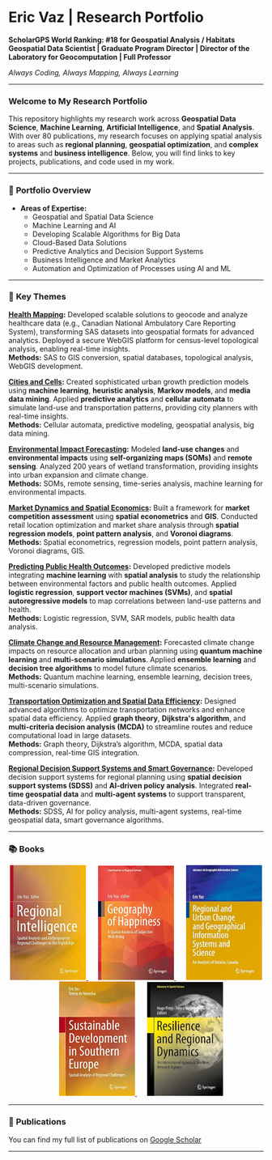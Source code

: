 # Eric Vaz | Research Portfolio

**ScholarGPS World Ranking: #18 for Geospatial Analysis / Habitats**  
**Geospatial Data Scientist | Graduate Program Director | Director of the Laboratory for Geocomputation | Full Professor**

*Always Coding, Always Mapping, Always Learning*

---

### Welcome to My Research Portfolio

This repository highlights my research work across **Geospatial Data Science**, **Machine Learning**, **Artificial Intelligence**, and **Spatial Analysis**. With over 80 publications, my research focuses on applying spatial analysis to areas such as **regional planning**, **geospatial optimization**, and **complex systems** and **business intelligence**. Below, you will find links to key projects, publications, and code used in my work.

---

### 📂 **Portfolio Overview**

- **Areas of Expertise:**
  - Geospatial and Spatial Data Science
  - Machine Learning and AI
  - Developing Scalable Algorithms for Big Data
  - Cloud-Based Data Solutions
  - Predictive Analytics and Decision Support Systems
  - Business Intelligence and Market Analytics
  - Automation and Optimization of Processes using AI and ML

---

### 🔑 **Key Themes**

  **[Health Mapping](link-to-repo):** Developed scalable solutions to geocode and analyze healthcare data (e.g., Canadian National Ambulatory Care Reporting System), transforming SAS datasets into geospatial formats for advanced analytics. Deployed a secure WebGIS platform for census-level topological analysis, enabling real-time insights.  
  **Methods:** SAS to GIS conversion, spatial databases, topological analysis, WebGIS development.

  **[Cities and Cells](link-to-repo):** Created sophisticated urban growth prediction models using **machine learning**, **heuristic analysis**, **Markov models**, and **media data mining**. Applied **predictive analytics** and **cellular automata** to simulate land-use and transportation patterns, providing city planners with real-time insights.  
  **Methods:** Cellular automata, predictive modeling, geospatial analysis, big data mining.

  **[Environmental Impact Forecasting](link-to-repo):** Modeled **land-use changes** and **environmental impacts** using **self-organizing maps (SOMs)** and **remote sensing**. Analyzed 200 years of wetland transformation, providing insights into urban expansion and climate change.  
  **Methods:** SOMs, remote sensing, time-series analysis, machine learning for environmental impacts.

  **[Market Dynamics and Spatial Economics](link-to-repo):** Built a framework for **market competition assessment** using **spatial econometrics** and **GIS**. Conducted retail location optimization and market share analysis through **spatial regression models**, **point pattern analysis**, and **Voronoi diagrams**.  
  **Methods:** Spatial econometrics, regression models, point pattern analysis, Voronoi diagrams, GIS.

  **[Predicting Public Health Outcomes](link-to-repo):** Developed predictive models integrating **machine learning** with **spatial analysis** to study the relationship between environmental factors and public health outcomes. Applied **logistic regression**, **support vector machines (SVMs)**, and **spatial autoregressive models** to map correlations between land-use patterns and health.  
  **Methods:** Logistic regression, SVM, SAR models, public health data analysis.

  **[Climate Change and Resource Management](link-to-repo):** Forecasted climate change impacts on resource allocation and urban planning using **quantum machine learning** and **multi-scenario simulations**. Applied **ensemble learning** and **decision tree algorithms** to model future climate scenarios.  
  **Methods:** Quantum machine learning, ensemble learning, decision trees, multi-scenario simulations.

  **[Transportation Optimization and Spatial Data Efficiency](link-to-repo):** Designed advanced algorithms to optimize transportation networks and enhance spatial data efficiency. Applied **graph theory**, **Dijkstra's algorithm**, and **multi-criteria decision analysis (MCDA)** to streamline routes and reduce computational load in large datasets.  
  **Methods:** Graph theory, Dijkstra’s algorithm, MCDA, spatial data compression, real-time GIS integration.

  **[Regional Decision Support Systems and Smart Governance](link-to-repo):** Developed decision support systems for regional planning using **spatial decision support systems (SDSS)** and **AI-driven policy analysis**. Integrated **real-time geospatial data** and **multi-agent systems** to support transparent, data-driven governance.  
  **Methods:** SDSS, AI for policy analysis, multi-agent systems, real-time geospatial data, smart governance algorithms.

---
### 📚 **Books**

<p align="center">
  <a href="link-to-book-details-1">
    <img src="https://github.com/ericvaz/portfolio/blob/main/1.jpg" alt="Regional Intelligence" width="150"/>
  </a>&nbsp;&nbsp;&nbsp;&nbsp;
  <a href="link-to-book-details-2">
    <img src="https://github.com/ericvaz/portfolio/blob/main/2.jpg" alt="Geography of Happiness" width="150"/>
  </a>&nbsp;&nbsp;&nbsp;&nbsp;
  <a href="link-to-book-details-3">
    <img src="https://github.com/ericvaz/portfolio/blob/main/3.jpg" alt="Regional and Urban Change and Geographical Information Systems and Science" width="150"/>
  </a>&nbsp;&nbsp;&nbsp;&nbsp;
  <a href="link-to-book-details-4">
    <img src="https://github.com/ericvaz/portfolio/blob/main/4.jpg" alt="Sustainable Development in Southern Europe" width="150"/>
  </a>&nbsp;&nbsp;&nbsp;&nbsp;
  <a href="link-to-book-details-5">
    <img src="https://github.com/ericvaz/portfolio/blob/main/5.jpg" alt="Resilience and Regional Dynamics" width="150"/>
  </a>
</p>


---

### 📝 **Publications**
You can find my full list of publications on [Google Scholar](https://scholar.google.com/citations?user=EfpbSEYAAAAJ&hl=en)

---
